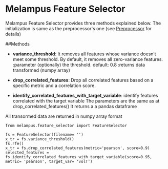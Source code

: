 
# Melampus Feature Selector
Melampus Feature Selector provides three methods explained below. The initialization is same as the preprocessor's one (see [Preprocessor](preprocessor.md) for details)

##Methods
- **variance_threshold**:   It removes all features whose variance doesn’t meet some threshold. By default, it removes all zero-variance features.
                        :parameter (optionally) the threshold. default: 0.8
                        :returns data transformed (numpy array)

- **drop_correlated_features**: Drop all correlated features based on a specific metric and a correlation score.
                            

- **identify_correlated_features_with_target_variable**: identify features correlated with the target variable
                                                      The parameters are the same as at drop_correlated_features()
                                                      It returns a a pandas dataframe 

All transormed data are returned in numpy array format

```
from melampus.feature_selector import FeatureSelector

fs = FeatureSelector(filename= '')
x_tr = fs.variance_threshold()
fs.rfe()
x_tr = fs.drop_correlated_features(metric='pearson', score=0.9)
selected_features = fs.identify_correlated_features_with_target_variable(score=0.95, metric= 'pearson', target_var= 'volT')
```